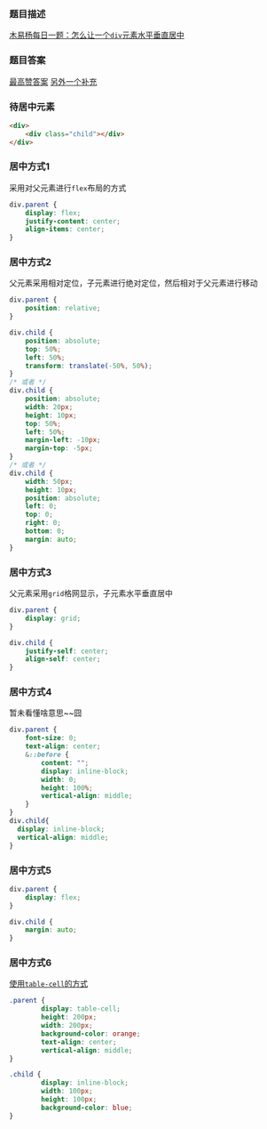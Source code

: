 ### 题目描述
[木易杨每日一题：怎么让一个`div`元素水平垂直居中](https://github.com/Advanced-Frontend/Daily-Interview-Question/issues/92)

### 题目答案
[最高赞答案](https://github.com/Advanced-Frontend/Daily-Interview-Question/issues/92#issue-431769178)
[另外一个补充](https://github.com/Advanced-Frontend/Daily-Interview-Question/issues/92#issuecomment-481915487)

### 待居中元素
```html
<div>
    <div class="child"></div>
</div>
```

### 居中方式1
采用对父元素进行`flex`布局的方式
```css
div.parent {
    display: flex;
    justify-content: center;
    align-items: center;
}
```

### 居中方式2
父元素采用相对定位，子元素进行绝对定位，然后相对于父元素进行移动
```css
div.parent {
    position: relative;
}

div.child {
    position: absolute;
    top: 50%;
    left: 50%;
    transform: translate(-50%, 50%);
}
/* 或者 */
div.child {
    position: absolute;
    width: 20px;
    height: 10px;
    top: 50%;
    left: 50%;
    margin-left: -10px;
    margin-top: -5px;
}
/* 或者 */
div.child {
    width: 50px;
    height: 10px;
    position: absolute;
    left: 0;
    top: 0;
    right: 0;
    bottom: 0;
    margin: auto;
}
```

### 居中方式3
父元素采用`grid`格网显示，子元素水平垂直居中
```css
div.parent {
    display: grid;
}

div.child {
    justify-self: center;
    align-self: center;
}
```

### 居中方式4
暂未看懂啥意思~~囧
```css
div.parent {
    font-size: 0;
    text-align: center;
    &::before {
        content: "";
        display: inline-block;
        width: 0;
        height: 100%;
        vertical-align: middle;
    }
}
div.child{
  display: inline-block;
  vertical-align: middle;
}
```

### 居中方式5
```css
div.parent {
    display: flex;
}

div.child {
    margin: auto;
}
```

### 居中方式6
[使用`table-cell`的方式](https://github.com/Advanced-Frontend/Daily-Interview-Question/issues/92#issuecomment-481933898)
```css
.parent {
        display: table-cell;
        height: 200px;
        width: 200px;
        background-color: orange;
        text-align: center;
        vertical-align: middle;
}

.child {
        display: inline-block;
        width: 100px;
        height: 100px;
        background-color: blue;
}
```